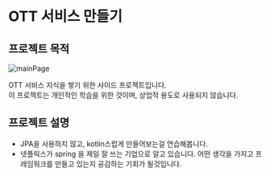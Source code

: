 # OTT 서비스 만들기

## 프로젝트 목적

![mainPage](https://github.com/user-attachments/assets/f5779d56-3871-4a3d-ae09-e488fb041c09)

OTT 서비스 지식을 쌓기 위한 사이드 프로젝트입니다.  
이 프로젝트는 개인적인 학습을 위한 것이며, 상업적 용도로 사용되지 않습니다.

## 프로젝트 설명

- JPA을 사용하지 않고, kotlin스럽게 만들어보는걸 연습해봅니다.
- 넷플릭스가 spring 을 제일 잘 쓰는 기업으로 알고 있습니다. 어떤 생각을 가지고 프레임워크를 만들고 있는지 공감하는 기회가 될것입니다.


